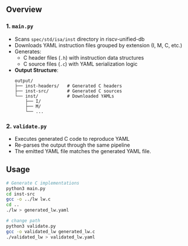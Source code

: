 ## Overview

### 1. `main.py`
  - Scans `spec/std/isa/inst` directory in riscv-unified-db
  - Downloads YAML instruction files grouped by extension (I, M, C, etc.)
  - Generates:
    - C header files (`.h`) with instruction data structures
    - C source files (`.c`) with YAML serialization logic
- **Output Structure**:
  ```
  output/
  ├── inst-headers/   # Generated C headers
  ├── inst-src/       # Generated C sources
  └── inst/           # Downloaded YAMLs
      ├── I/
      ├── M/
      └── ...
  ```

### 2. `validate.py`
  - Executes generated C code to reproduce YAML
  - Re-parses the output through the same pipeline
  - The emitted YAML file matches the generated YAML file.

## Usage

```bash
# Generate C implementations
python3 main.py
cd inst-src
gcc -o ../lw lw.c
cd ..
./lw > generated_lw.yaml

# change path
python3 validate.py
gcc -o validated_lw generated_lw.c
./validated_lw > validated_lw.yaml

```
